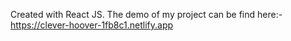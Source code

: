 Created with React JS.
The demo of my project can be find here:- https://clever-hoover-1fb8c1.netlify.app

